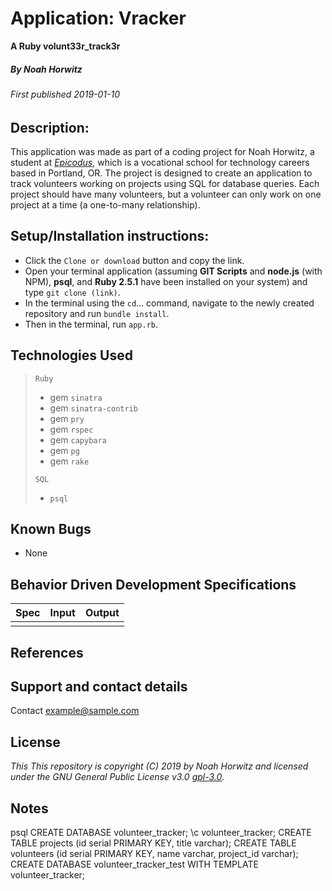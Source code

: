 # Application: **Vracker**
**A Ruby volunt33r_track3r**

##### By Noah Horwitz

###### _First published 2019-01-10_

## Description:
This application was made as part of a coding project for Noah Horwitz, a student at _[Epicodus](http://www.epicodus.com)_, which is a vocational school for technology careers based in Portland, OR. The project is designed to create an application to track volunteers working on projects using SQL for database queries. Each project should have many volunteers, but a volunteer can only work on one project at a time (a one-to-many relationship).

<!-- This project is fully deployed on **Heroku** [here](https://vracker.herokuapp.com/) -->

## Setup/Installation instructions:
* Click the `Clone or download` button and copy the link.
* Open your terminal application (assuming **GIT Scripts** and **node.js** (with NPM), **psql**, and **Ruby 2.5.1** have been installed on your system) and type `git clone (link)`.
* In the terminal using the `cd`... command, navigate to the newly created repository and run `bundle install`.
* Then in the terminal, run `app.rb`.


## Technologies Used
> `Ruby`
> * gem `sinatra`
> * gem `sinatra-contrib`
> * gem `pry`
> * gem `rspec`
> * gem `capybara`
> * gem `pg`
> * gem `rake`
>
> `SQL`
> * `psql`


## Known Bugs
* None

## Behavior Driven Development Specifications

|Spec|Input|Output|
|-|-|-|
||||

## References

## Support and contact details
Contact [example@sample.com](mailto:example@sample.com)

## License
_This This repository is copyright (C) 2019 by Noah Horwitz and licensed under the GNU General Public License v3.0 [gpl-3.0](https://www.gnu.org/licenses/gpl-3.0.en.html)_.

## Notes
psql
CREATE DATABASE volunteer_tracker;
\c volunteer_tracker;
CREATE TABLE projects (id serial PRIMARY KEY, title varchar);
CREATE TABLE volunteers (id serial PRIMARY KEY, name varchar, project_id varchar);
CREATE DATABASE volunteer_tracker_test WITH TEMPLATE volunteer_tracker;
